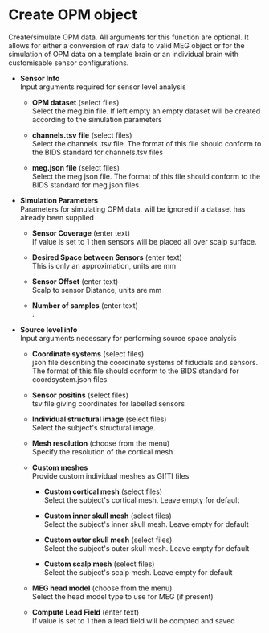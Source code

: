 # Create OPM object  
Create/simulate OPM data. All arguments for this function are optional. It allows for either a conversion of raw data to valid MEG object or for the simulation of OPM data on a template brain or an individual brain with customisable sensor configurations.

* **Sensor Info**   
Input arguments required for sensor level analysis

    * **OPM dataset** (select files)  
    Select the meg.bin file. If left empty an empty dataset will be created according to the simulation parameters

    * **channels.tsv file** (select files)  
    Select the channels .tsv file. The format of this file should conform to the BIDS standard for channels.tsv files

    * **meg.json file** (select files)  
    Select the meg  json file.  The format of this file should conform to the BIDS standard for meg.json files

* **Simulation Parameters**   
Parameters for simulating OPM data. will be ignored if a dataset has already been supplied

    * **Sensor Coverage** (enter text)  
    If value is set to 1 then sensors will be placed all over scalp surface. 

    * **Desired Space between Sensors** (enter text)  
    This is only an approximation, units are mm

    * **Sensor Offset** (enter text)  
    Scalp to sensor Distance, units are mm

    * **Number of samples** (enter text)  
    .

* **Source level info**   
Input arguments necessary for performing source space analysis

    * **Coordinate systems** (select files)  
    json file describing the coordinate systems of fiducials and sensors. The format of this file should conform to the BIDS standard for coordsystem.json files

    * **Sensor positins** (select files)  
    tsv file giving coordinates for labelled sensors

    * **Individual structural image** (select files)  
    Select the subject's structural image.

    * **Mesh resolution** (choose from the menu)  
    Specify the resolution of the cortical mesh

    * **Custom meshes**   
    Provide custom individual meshes as GIfTI files

        * **Custom cortical mesh** (select files)  
        Select the subject's cortical mesh. Leave empty for default

        * **Custom inner skull mesh** (select files)  
        Select the subject's inner skull mesh. Leave empty for default

        * **Custom outer skull mesh** (select files)  
        Select the subject's outer skull mesh. Leave empty for default

        * **Custom scalp mesh** (select files)  
        Select the subject's scalp mesh. Leave empty for default

    * **MEG head model** (choose from the menu)  
    Select the head model type to use for MEG (if present)

    * **Compute Lead Field** (enter text)  
    If value is set to 1 then a lead field will be compted and saved
